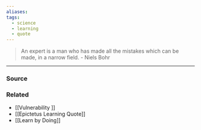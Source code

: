 ```yaml
---
aliases: 
tags:
  - science
  - learning
  - quote
---
```

> An expert is a man who has made all the mistakes which can be made, in a narrow field. - Niels Bohr

---

### Source


### Related
- [[Vulnerability ]] 
- [[Epictetus Learning Quote]] 
- [[Learn by Doing]]